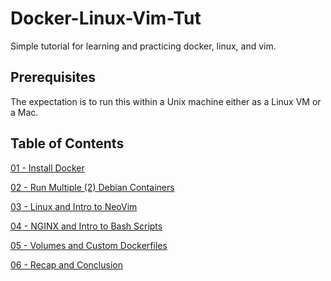 # Docker-Linux-Vim-Tut

Simple tutorial for learning and practicing docker, linux, and vim.

## Prerequisites

The expectation is to run this within a Unix machine either as a Linux VM or a Mac.

## Table of Contents 
[01 - Install Docker](01/README.md)

[02 - Run Multiple (2) Debian Containers](02/README.md)

[03 - Linux and Intro to NeoVim](03/README.md)

[04 - NGINX and Intro to Bash Scripts](04/README.md)

[05 - Volumes and Custom Dockerfiles](05/README.md)

[06 - Recap and Conclusion](06/README.md)

